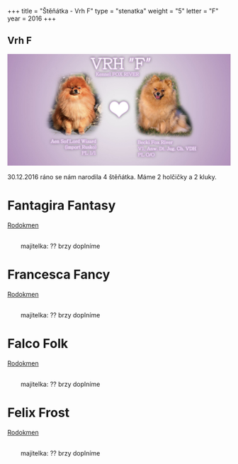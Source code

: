 +++
title = "Štěňátka - Vrh F"
type = "stenatka"
weight = "5"
letter = "F"
year = 2016
+++


<h2><span lang="cz">Vrh</span> F</h2>

![Vrh F](/images/vrhf.jpg)

<p lang="cz" data-lang-token="puppies-introduction-g">
30.12.2016 ráno se nám narodila 4 štěňátka. Máme 2 holčičky a 2 kluky.
</p>

<div style="position:relative;">
<div>
<h1 class="entry-title name-plate">Fantagira Fantasy</h1>
</div>
<a href="http://www.spic.cz/genealogie/index.php?pid=20759" target="_blank"><div class="pedigree" style="left:0px;"><span class="pedigree-label">Rodokmen</span></div></a>
</div>
<div style="margin: 30px;">
majitelka: ?? brzy doplníme
</div>

<div style="position:relative;">
<div>
<h1 class="entry-title name-plate">Francesca Fancy</h1>
</div>
<a href="http://www.spic.cz/genealogie/index.php?pid=20760" target="_blank"><div class="pedigree" style="left:0px;"><span class="pedigree-label">Rodokmen</span></div></a>
</div>
<div style="margin: 30px;">
majitelka: ?? brzy doplníme
</div>

<div style="position:relative;">
<div>
<h1 class="entry-title name-plate">Falco Folk</h1>
</div>
<a href="http://www.spic.cz/genealogie/index.php?pid=22188" target="_blank"><div class="pedigree" style="left:0px;"><span class="pedigree-label">Rodokmen</span></div></a>
</div>
<div style="margin: 30px;">
majitelka: ?? brzy doplníme
</div>

<div style="position:relative;">
<div>
<h1 class="entry-title name-plate">Felix Frost</h1>
</div>
<a href="http://www.spic.cz/genealogie/index.php?pid=20758" target="_blank"><div class="pedigree" style="left:0px;"><span class="pedigree-label">Rodokmen</span></div></a>
</div>
<div style="margin: 30px;">
majitelka: ?? brzy doplníme
</div>

<div>

<div class="fb-album-container"></div>

<script type="text/javascript">
    window.onload = function() {
      jQuery( document ).ready(function ($) {

        $(".fb-album-container").FacebookAlbumBrowser({
              account: "natgeo",
              accessToken: "775908159169504|cYEIsh0rs25OQQC8Ex2hXyCOut4",
              onlyAlbum: "434581773640857",
              showComments: false,
              commentsLimit:3,
              showAccountInfo: false,
              showAlbumNameInPreview: false,
              showImageCount: false,
              showImageText: true,
              shareButton: false,
              albumsPageSize: 100,
              photosPageSize: 9,
              lightbox: true,
              photosCheckbox: false,
	            pluginImagesPath: "../images/",
              likeButton: false,
              shareButton: false,
              showMoreButton: true
          });
      });
    }
</script>

</div>
